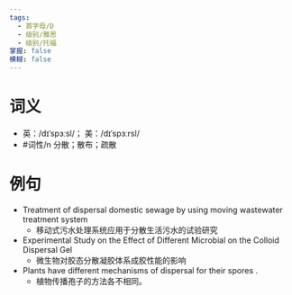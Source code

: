 ```yaml
---
tags:
  - 首字母/D
  - 级别/雅思
  - 级别/托福
掌握: false
模糊: false
---
```

# 词义
- 英：/dɪˈspɜːsl/； 美：/dɪˈspɜːrsl/
- #词性/n  分散；散布；疏散
# 例句
- Treatment of dispersal domestic sewage by using moving wastewater treatment system
	- 移动式污水处理系统应用于分散生活污水的试验研究
- Experimental Study on the Effect of Different Microbial on the Colloid Dispersal Gel
	- 微生物对胶态分散凝胶体系成胶性能的影响
- Plants have different mechanisms of dispersal for their spores .
	- 植物传播孢子的方法各不相同。
